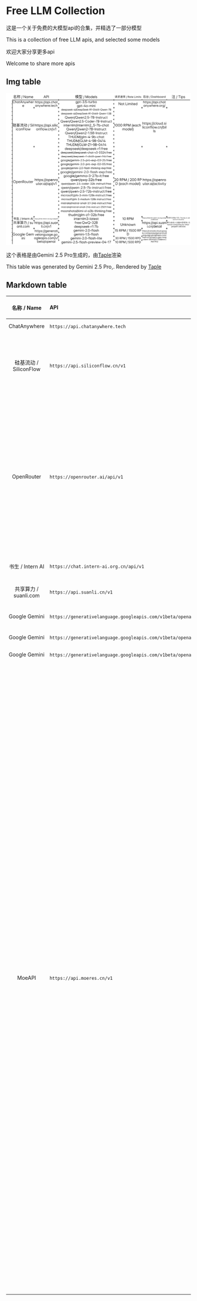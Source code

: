 # Free LLM Collection

这是一个关于免费的大模型api的合集，并精选了一部分模型

This is a collection of free LLM apis, and selected some models

欢迎大家分享更多api

Welcome to share more apis

## Img table

![](Taple.png)

这个表格是由Gemini 2.5 Pro生成的，由[Taple](https://ftz-tools.netlify.app/taple/index.html)渲染

This table was generated by Gemini 2.5 Pro,. Rendered by [Taple](https://ftz-tools.netlify.app/taple/index.html)

## Markdown table

| 名称 / Name          | API                                                       | 模型 / Models                                                                                                                                                                                                                                                                                                                                                                                                                                                                                                                                                                                                                                                                                   | 请求速率 / Rate Limits            | 后台 / Dashboard                                                                                                                       | 注 / Tips                                                 |
|:------------------:|:--------------------------------------------------------- |:---------------------------------------------------------------------------------------------------------------------------------------------------------------------------------------------------------------------------------------------------------------------------------------------------------------------------------------------------------------------------------------------------------------------------------------------------------------------------------------------------------------------------------------------------------------------------------------------------------------------------------------------------------------------------------------------:|:-----------------------------:|:------------------------------------------------------------------------------------------------------------------------------------ |:-------------------------------------------------------- |
| ChatAnywhere       | `https://api.chatanywhere.tech`                           | `gpt-3.5-turbo` `gpt-4o-mini`                                                                                                                                                                                                                                                                                                                                                                                                                                                                                                                                                                                                                                                                 | Not Limited                   | `https://api.chatanywhere.org/`                                                                                                      |                                                          |
| 硅基流动 / SiliconFlow | `https://api.siliconflow.cn/v1`                           | `deepseek-ai/DeepSeek-R1-Distill-Qwen-7B` `deepseek-ai/DeepSeek-R1-Distill-Qwen-1.5B` `Qwen/Qwen2.5-7B-Instruct` `Qwen/Qwen2.5-Coder-7B-Instruct` `internlm/internlm2_5-7b-chat` `Qwen/Qwen2-7B-Instruct` `Qwen/Qwen2-1.5B-Instruct` `THUDM/glm-4-9b-chat``THUDM/GLM-4-9B-0414``THUDM/GLM-Z1-9B-0414`                                                                                                                                                                                                                                                                                                                                                                                         | 1000 RPM (each model)         | `https://cloud.siliconflow.cn/bills`                                                                                                 |                                                          |
| OpenRouter         | `https://openrouter.ai/api/v1`                            | `deepseek/deepseek-r1:free` `deepseek/deepseek-chat-v3-0324:free` `deepseek/deepseek-r1-distill-qwen-14b:free` `google/gemini-2.5-pro-exp-03-25:free` `google/gemini-2.0-pro-exp-02-05:free` `google/gemini-2.0-flash-thinking-exp:free` `google/gemini-2.0-flash-exp:free` `google/gemma-3-27b-it:free` `qwen/qwq-32b:free` `qwen/qwen-2.5-coder-32b-instruct:free` `qwen/qwen-2.5-7b-instruct:free` `qwen/qwen-2.5-72b-instruct:free` `microsoft/phi-3-mini-128k-instruct:free` `microsoft/phi-3-medium-128k-instruct:free` `mistralai/mistral-small-3.1-24b-instruct:free` `mistralai/mistral-small-24b-instruct-2501:free` `moonshotai/kimi-vl-a3b-thinking:free` `thudm/glm-z1-32b:free` | 20 RPM / 200 RPD (each model) | `https://openrouter.ai/activity`                                                                                                     |                                                          |
| 书生 / Intern AI     | `https://chat.intern-ai.org.cn/api/v1`                    | `internlm3-latest`                                                                                                                                                                                                                                                                                                                                                                                                                                                                                                                                                                                                                                                                            | 10 RPM                        | `https://internlm.intern-ai.org.cn/api/callDetail`                                                                                   | 密钥有效期6个月 / The key is vailed for 6 months                |
| 共享算力 / suanli.com  | `https://api.suanli.cn/v1`                                | `free:QwQ-32B` `deepseek-r1:7b`                                                                                                                                                                                                                                                                                                                                                                                                                                                                                                                                                                                                                                                               | Unknown                       | `https://api.suanli.cn/detail`                                                                                                       | 算力由他人设备共享提供 / Shared computing by other people's devices |
| Google Gemini      | `https://generativelanguage.googleapis.com/v1beta/openai` | `gemini-2.0-flash` `gemini-1.5-flash`                                                                                                                                                                                                                                                                                                                                                                                                                                                                                                                                                                                                                                                         | 15 RPM / 1500 RPD             | `https://console.cloud.google.com/apis/api/generativelanguage.googleapis.com/metrics?project=gen-lang-client-0914201730&invt=Abt7KQ` |                                                          |
| Google Gemini      | `https://generativelanguage.googleapis.com/v1beta/openai` | `gemini-2.0-flash-lite`                                                                                                                                                                                                                                                                                                                                                                                                                                                                                                                                                                                                                                                                       | 30 RPM / 1500 RPD             | `https://console.cloud.google.com/apis/api/generativelanguage.googleapis.com/metrics?project=gen-lang-client-0914201730&invt=Abt7KQ` |                                                          |
| Google Gemini      | `https://generativelanguage.googleapis.com/v1beta/openai` | `gemini-2.5-flash-preview-04-17`                                                                                                                                                                                                                                                                                                                                                                                                                                                                                                                                                                                                                                                              | 10 RPM / 500 RPD              | `https://console.cloud.google.com/apis/api/generativelanguage.googleapis.com/metrics?project=gen-lang-client-0914201730&invt=Abt7KQ` |                                                          |
| MoeAPI             | `https://api.moeres.cn/v1`                                | `@cf/deepseek-ai/deepseek-math-7b-base,@cf/deepseek-ai/deepseek-math-7b-instruct,@cf/defog/sqlcoder-7b-2,@cf/google/gemma-2b-it-lora,@cf/google/gemma-7b-it-lora,@cf/meta-llama/llama-2-7b-chat-hf-lora,@cf/meta/llama-2-7b-chat-fp16,@cf/meta/llama-2-7b-chat-int8,@cf/meta/llama-3-8b-instruct,@cf/meta/llama-3.1-8b-instruct,@cf/microsoft/phi-2,@cf/mistral/mistral-7b-instruct-v0.1,@cf/mistral/mistral-7b-instruct-v0.2-lora,@cf/openchat/openchat-3.5-0106,@cf/qwen/qwen1.5-0.5b-chat,@cf/qwen/qwen1.5-1.8b-chat,@cf/qwen/qwen1.5-14b-chat-awq,@cf/qwen/qwen1.5-7b-chat-awq,@cf/thebloke/discolm-german-7b-v1-awq,@cf/tiiuae/falcon-7b-instruct,@cf/tinyllama/tinyllama-1.1b-chat-v1.0,@hf/google/gemma-7b-it,@hf/mistralai/mistral-7b-instruct-v0.2,@hf/nexusflow/starling-lm-7b-beta,@hf/nousresearch/hermes-2-pro-mistral-7b,@hf/thebloke/deepseek-coder-6.7b-base-awq,@hf/thebloke/deepseek-coder-6.7b-instruct-awq,@hf/thebloke/llama-2-13b-chat-awq,@hf/thebloke/llamaguard-7b-awq,@hf/thebloke/mistral-7b-instruct-v0.1-awq,@hf/thebloke/neural-chat-7b-v3-1-awq,@hf/thebloke/openhermes-2.5-mistral-7b-awq,@hf/thebloke/zephyr-7b-beta-awq,aqa,ArliAI/QwQ-32B-ArliAI-RpR-v1,chat-bison-001,chutesai/Llama-4-Scout-17B-16E-Instruct,chutesai/Mistral-Small-3.1-24B-Instruct-2503,deepseek-ai/DeepSeek-R1,deepseek-ai/DeepSeek-R1-Zero,deepseek-ai/DeepSeek-V3,deepseek-ai/DeepSeek-V3-0324,deepseek-ai/DeepSeek-V3-Base",doubao,embedding-001,embedding-gecko-001,gemini-1.0-pro-vision-latest,gemini-1.5-flash,gemini-1.5-flash-001,gemini-1.5-flash-001-tuning,gemini-1.5-flash-002,gemini-1.5-flash-8b,gemini-1.5-flash-8b-001,gemini-1.5-flash-8b-exp-0827,gemini-1.5-flash-8b-exp-0924,gemini-1.5-flash-8b-latest,gemini-1.5-flash-latest,gemini-1.5-pro,gemini-1.5-pro-001,gemini-1.5-pro-002,gemini-1.5-pro-latest,gemini-2.0-flash,gemini-2.0-flash-001,gemini-2.0-flash-exp,gemini-2.0-flash-exp-image-generation,gemini-2.0-flash-lite,gemini-2.0-flash-lite-001,gemini-2.0-flash-lite-preview,gemini-2.0-flash-lite-preview-02-05,gemini-2.0-flash-live-001,gemini-2.0-flash-thinking-exp,gemini-2.0-flash-thinking-exp-01-21,gemini-2.0-flash-thinking-exp-1219,gemini-2.0-pro-exp,gemini-2.0-pro-exp-02-05,gemini-2.5-flash-preview-04-17,gemini-2.5-pro-exp-03-25,gemini-2.5-pro-preview-03-25,gemini-embedding-exp,gemini-embedding-exp-03-07,gemini-exp-1206,gemini-pro-vision,gemma-3-12b-it,gemma-3-1b-it,gemma-3-27b-it,gemma-3-4b-it,imagen-3.0-generate-002,kimi-k1,kimi-math,kimi-research,kimi-search,kimi-silent,learnlm-1.5-pro-experimental,learnlm-2.0-flash-experimental,moonshot-v1,moonshot-v1-128k,moonshot-v1-32k,moonshot-v1-8k,moonshot-v1-vision,moonshotai/Kimi-VL-A3B-Thinking,Qwen/Qwen2.5-VL-32B-Instruct,SAI-L6,SAI-L6-Coder,SparkDesk-v1.1,step-v1,step-v1-vision,text-bison-001,text-embedding-004,THUDM/GLM-4-32B-0414` | 还没有开始限制                | `https://api.moeres.cn/`                                                                                              | 200000Token注册完会送，用完后 可以通过moeapi@moemail.app联系管理员申请“开发者扶持计划” |

